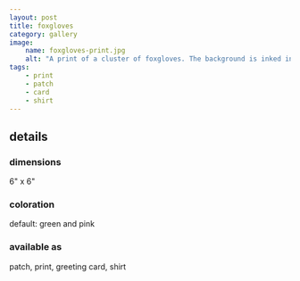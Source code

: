 ```yaml
---
layout: post
title: foxgloves
category: gallery
image: 
    name: foxgloves-print.jpg
    alt: "A print of a cluster of foxgloves. The background is inked in green, with negative space and pink details making up the foxgloves."
tags:
    - print
    - patch
    - card
    - shirt
---
```



## details

### dimensions

6" x 6"

### coloration

default: green and pink

### available as

patch, print, greeting card, shirt
